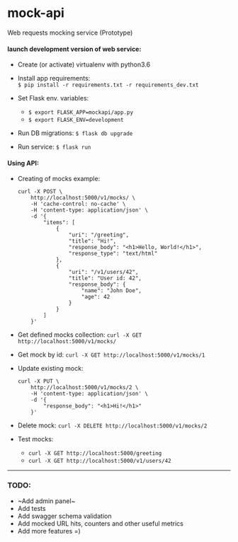 # mock-api
Web requests mocking service (Prototype)

#### launch development version of web service:
* Create (or activate) virtualenv with python3.6

* Install app requirements:  
    `$ pip install -r requirements.txt -r requirements_dev.txt`

* Set Flask env. variables: 
    * `$ export FLASK_APP=mockapi/app.py`
    * `$ export FLASK_ENV=development`

* Run DB migrations: `$ flask db upgrade`

* Run service: `$ flask run`

#### Using API:
* Creating of mocks example:
    ```
    curl -X POST \
        http://localhost:5000/v1/mocks/ \
        -H 'cache-control: no-cache' \
        -H 'content-type: application/json' \
        -d '{
            "items": [
                {
                    "uri": "/greeting",
                    "title": "Hi!",
                    "response_body": "<h1>Hello, World!</h1>",
                    "response_type": "text/html"
                },
                {
                    "uri": "/v1/users/42",
                    "title": "User id: 42",
                    "response_body": {
                        "name": "John Doe",
                        "age": 42
                    }
                }
            ]
        }'
    ```
* Get defined mocks collection:
    `curl -X GET http://localhost:5000/v1/mocks/`

* Get mock by id: `curl -X GET http://localhost:5000/v1/mocks/1`

* Update existing mock: 
    ```
    curl -X PUT \
        http://localhost:5000/v1/mocks/2 \
        -H 'content-type: application/json' \
        -d '{
            "response_body": "<h1>Hi!</h1>"
        }'
    ```

* Delete mock: `curl -X DELETE http://localhost:5000/v1/mocks/2`

* Test mocks:
    * `curl -X GET http://localhost:5000/greeting`
    * `curl -X GET http://localhost:5000/v1/users/42`

----

### TODO:
* ~Add admin panel~
* Add tests
* Add swagger schema validation
* Add mocked URL hits, counters and other useful metrics
* Add more features =)

